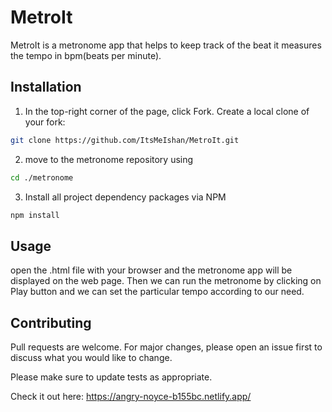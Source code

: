# MetroIt 
MetroIt is a metronome app that helps to keep track of the beat it measures the tempo in bpm(beats per minute).

## Installation

1. In the top-right corner of the page, click Fork. Create a local clone of your fork:

```bash
git clone https://github.com/ItsMeIshan/MetroIt.git
```

2. move to the metronome repository using

```bash
cd ./metronome
```
3. Install all project dependency packages via NPM
```bash
npm install
```

## Usage

open the .html file with your browser and the metronome app will be displayed on the web page.
Then we can run the metronome by clicking on Play button and we can set the particular tempo according to our need.


## Contributing
Pull requests are welcome. For major changes, please open an issue first to discuss what you would like to change.

Please make sure to update tests as appropriate.

Check it out here: https://angry-noyce-b155bc.netlify.app/
